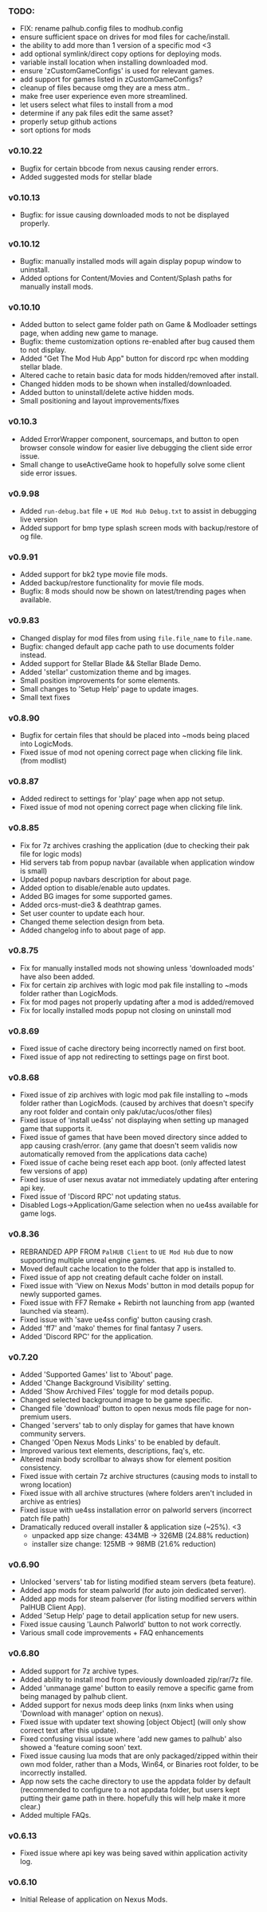 
### TODO: 
- FIX: rename palhub.config files to modhub.config
- ensure sufficient space on drives for mod files for cache/install.
- the ability to add more than 1 version of a specific mod <3
- add optional symlink/direct copy options for deploying mods.
- variable install location when installing downloaded mod.
- ensure 'zCustomGameConfigs' is used for relevant games.
- add support for games listed in zCustomGameConfigs? 
- cleanup of files because omg they are a mess atm..
- make free user experience even more streamlined.
- let users select what files to install from a mod
- determine if any pak files edit the same asset? 
- properly setup github actions 
- sort options for mods


### v0.10.22
- Bugfix for certain bbcode from nexus causing render errors. 
- Added suggested mods for stellar blade


### v0.10.13
- Bugfix: for issue causing downloaded mods to not be displayed properly. 


### v0.10.12
- Bugfix: manually installed mods will again display popup window to uninstall. 
- Added options for Content/Movies and Content/Splash paths for manually install mods.


### v0.10.10
- Added button to select game folder path on Game & Modloader settings page, when adding new game to manage. 
- Bugfix: theme customization options re-enabled after bug caused them to not display. 
- Added "Get The Mod Hub App" button for discord rpc when modding stellar blade.
- Altered cache to retain basic data for mods hidden/removed after install. 
- Changed hidden mods to be shown when installed/downloaded. 
- Added button to uninstall/delete active hidden mods.
- Small positioning and layout improvements/fixes


### v0.10.3
- Added ErrorWrapper component, sourcemaps, and button to open browser console window for easier live debugging the client side error issue. 
- Small change to useActiveGame hook to hopefully solve some client side error issues. 


### v0.9.98
- Added `run-debug.bat` file + `UE Mod Hub Debug.txt` to assist in debugging live version
- Added support for bmp type splash screen mods with backup/restore of og file. 


### v0.9.91
- Added support for bk2 type movie file mods. 
- Added backup/restore functionality for movie file mods. 
- Bugfix: 8 mods should now be shown on latest/trending pages when available. 


### v0.9.83
- Changed display for mod files from using `file.file_name` to `file.name`.
- Bugfix: changed default app cache path to use documents folder instead. 
- Added support for Stellar Blade && Stellar Blade Demo.
- Added 'stellar' customization theme and bg images. 
- Small position improvements for some elements. 
- Small changes to 'Setup Help' page to update images. 
- Small text fixes


### v0.8.90
- Bugfix for certain files that should be placed into ~mods being placed into LogicMods. 
- Fixed issue of mod not opening correct page when clicking file link. (from modlist)


### v0.8.87
- Added redirect to settings for 'play' page when app not setup. 
- Fixed issue of mod not opening correct page when clicking file link. 


### v0.8.85
- Fix for 7z archives crashing the application (due to checking their pak file for logic mods)
- Hid servers tab from popup navbar (available when application window is small)
- Updated popup navbars description for about page. 
- Added option to disable/enable auto updates.
- Added BG images for some supported games. 
- Added orcs-must-die3 & deathtrap games. 
- Set user counter to update each hour.
- Changed theme selection design from beta. 
- Added changelog info to about page of app. 


### v0.8.75
- Fix for manually installed mods not showing unless 'downloaded mods' have also been added. 
- Fix for certain zip archives with logic mod pak file installing to ~mods folder rather than LogicMods. 
- Fix for mod pages not properly updating after a mod is added/removed
- Fix for locally installed mods popup not closing on uninstall mod


### v0.8.69
- Fixed issue of cache directory being incorrectly named on first boot. 
- Fixed issue of app not redirecting to settings page on first boot. 


### v0.8.68
- Fixed issue of zip archives with logic mod pak file installing to ~mods folder rather than LogicMods. 
(caused by archives that doesn't specify any root folder and contain only pak/utac/ucos/other files)
- Fixed issue of 'install ue4ss' not displaying when setting up managed game that supports it. 
- Fixed issue of games that have been moved directory since added to app causing crash/error.
(any game that doesn't seem validis now automatically removed from the applications data cache)
- Fixed issue of cache being reset each app boot. (only affected latest few versions of app)
- Fixed issue of user nexus avatar not immediately updating after entering api key.
- Fixed issue of 'Discord RPC' not updating status. 
- Disabled Logs->Application/Game selection when no ue4ss available for game logs.


### v0.8.36
- REBRANDED APP FROM `PalHUB Client` to `UE Mod Hub` due to now supporting multiple unreal engine games. 
- Moved default cache location to the folder that app is installed to.  
- Fixed issue of app not creating default cache folder on install.
- Fixed issue with 'View on Nexus Mods' button in mod details popup for newly supported games. 
- Fixed issue with FF7 Remake + Rebirth not launching from app (wanted launched via steam).
- Fixed issue with 'save ue4ss config' button causing crash. 
- Added 'ff7' and 'mako' themes for final fantasy 7 users. 
- Added 'Discord RPC' for the application.


### v0.7.20
- Added 'Supported Games' list to 'About' page.
- Added 'Change Background Visibility' setting.
- Added 'Show Archived Files' toggle for mod details popup.
- Changed selected background image to be game specific.
- Changed file 'download' button to open nexus mods file page for non-premium users.
- Changed 'servers' tab to only display for games that have known community servers.
- Changed 'Open Nexus Mods Links' to be enabled by default. 
- Improved various text elements, descriptions, faq's, etc. 
- Altered main body scrollbar to always show for element position consistency.
- Fixed issue with certain 7z archive structures (causing mods to install to wrong location)
- Fixed issue with all archive structures (where folders aren't included in archive as entries)
- Fixed issue with ue4ss installation error on palworld servers (incorrect patch file path)
- Dramatically reduced overall installer & application size (~25%). <3
  - unpacked app size change: 434MB -> 326MB (24.88% reduction)
  - installer size change: 125MB -> 98MB (21.6% reduction)


### v0.6.90
- Unlocked 'servers' tab for listing modified steam servers (beta feature).
- Added app mods for steam palworld (for auto join dedicated server).
- Added app mods for steam palserver (for listing modified servers within PalHUB Client App).
- Added 'Setup Help' page to detail application setup for new users.
- Fixed issue causing 'Launch Palworld' button to not work correctly. 
- Various small code improvements + FAQ enhancements


### v0.6.80
- Added support for 7z archive types.
- Added ability to install mod from previously downloaded zip/rar/7z file.
- Added 'unmanage game' button to easily remove a specific game from being managed by palhub client. 
- Added support for nexus mods deep links (nxm links when using 'Download with manager' option on nexus).
- Fixed issue with updater text showing [object Object] (will only show correct text after this update).
- Fixed confusing visual issue where 'add new games to palhub' also showed a 'feature coming soon' text. 
- Fixed issue causing lua mods that are only packaged/zipped within their own mod folder, rather than a Mods, Win64, or Binaries root folder, to be incorrectly installed. 
- App now sets the cache directory to use the appdata folder by default (recommended to configure to a not appdata folder, but users kept putting their game path in there. hopefully this will help make it more clear.)
- Added multiple FAQs.


### v0.6.13
- Fixed issue where api key was being saved within application activity log. 


### v0.6.10
- Initial Release of application on Nexus Mods.
